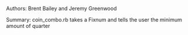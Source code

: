 Authors: Brent Bailey and Jeremy Greenwood

Summary: coin_combo.rb takes a Fixnum and tells the user the minimum amount of quarter